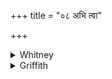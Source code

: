 +++
title = "०८ अभि त्वा"

+++

<details><summary>Whitney</summary>

### Translation
8. Old age hath curbed (*abhi-dhā*) thee, as it were a cow, an ox, with  
a rope; the death that curbed thee, when born, with easy fetter—that  
Brihaspati released for thee, with the (two) hands of truth.

### Notes
The verb-forms represent the noun *abhidhā́nī* 'halter, or bridle, or  
rope for confining and guiding.' ⌊A case of "reflected meaning":  
discussed, Lanman, *Transactions of the Am. Philol. Association*, vol.  
xxvi, p. xiii (1894). Cf. note to iv. 18. 1.⌋ As in many other cases,  
the comm. renders the aorist *ahita* (for *adhita*) as an imperative,  
*baddhaṁ karotu*. On account of *jāyamānam* in **d** (virtually 'at thy  
birth') Weber entitles the hymn "on occasion of difficult parturition,"  
which is plainly wrong. Perhaps it is for the same reason that the comm.  
regards it as relating to a child, or to a person diseased from improper  
copulation. In our text, at the beginning, read *abhí* (an accent-sign  
lost under *a-*). There is no *bṛhatī* element in the verse.
</details>

<details><summary>Griffith</summary>

Old age hath girt thee with its bonds even as they bind a bull with rope. The death held thee at thy birth bound with a firmly-knotted noose, Therefrom, with both the hands of Truth, Brihaspati hath loose- ned thee.
</details>
